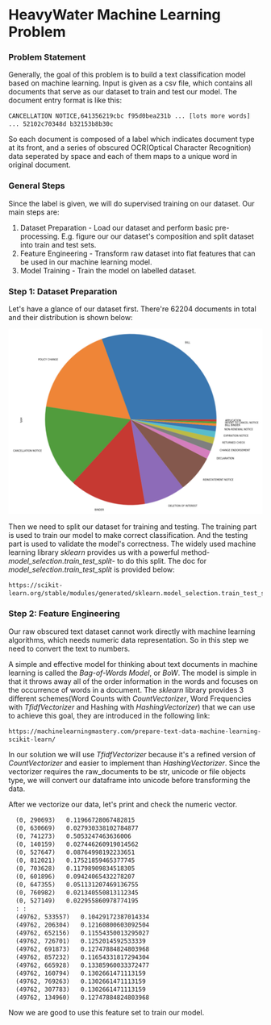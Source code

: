 # HeavyWater Machine Learning Problem



### Problem Statement

Generally, the goal of this problem is to build a text classification model based on machine learning. Input is given as a csv file, which contains all documents that serve as our dataset to train and test our model. The document entry format is like this:

```
CANCELLATION NOTICE,641356219cbc f95d0bea231b ... [lots more words] ... 52102c70348d b32153b8b30c
```

So each document is composed of a label which indicates document type at its front, and a series of obscured OCR(Optical Character Recognition) data seperated by space and each of them maps to a unique word in original document.



### General Steps

Since the label is given, we will do supervised training on our dataset. Our main steps are:
1. Dataset Preparation - Load our dataset and perform basic pre-processing. E.g. figure our our dataset's composition and split dataset into train and test sets.
2. Feature Engineering - Transform raw dataset into flat features that can be used in our machine learning model.
3. Model Training - Train the model on labelled dataset.



### Step 1: Dataset Preparation

Let's have a glance of our dataset first. There're 62204 documents in total and their distribution is shown below:

![](images/data_plot.jpeg)

Then we need to split our dataset for training and testing. The training part is used to train our model to make correct classification. And the testing part is used to validate the model's correctness. 
The widely used machine learning library *sklearn* provides us with a powerful method-*model_selection.train_test_split*- to do this split. 
The doc for *model_selection.train_test_split* is provided below:
```
https://scikit-learn.org/stable/modules/generated/sklearn.model_selection.train_test_split.html
```



### Step 2: Feature Engineering

Our raw obscured text dataset cannot work directly with machine learning algorithms, which needs numeric data representation. So in this step we need to convert the text to numbers. 

A simple and effective model for thinking about text documents in machine learning is called the *Bag-of-Words Model*, or *BoW*. The model is simple in that it throws away all of the order information in the words and focuses on the occurrence of words in a document. The *sklearn* library provides 3 different schemes(Word Counts with *CountVectorizer*, Word Frequencies with *TfidfVectorizer* and Hashing with *HashingVectorizer*) that we can use to achieve this goal, they are introduced in the following link:
```
https://machinelearningmastery.com/prepare-text-data-machine-learning-scikit-learn/
```
In our solution we will use *TfidfVectorizer* because it's a refined version of *CountVectorizer* and easier to implement than *HashingVectorizer*. Since the vectorizer requires the raw_documents to be str, unicode or file objects type, we will convert our dataframe into unicode before transforming the data. 

After we vectorize our data, let's print and check the numeric vector.
```
  (0, 290693)	0.11966728067482815
  (0, 630669)	0.027930338102784877
  (0, 741273)	0.5053247463636006
  (0, 140159)	0.027446260919014562
  (0, 527647)	0.08764998192233651
  (0, 812021)	0.17521859465377745
  (0, 703628)	0.11798909834518305
  (0, 601896)	0.09424065432278207
  (0, 647355)	0.051131207469136755
  (0, 760982)	0.021340550813112345
  (0, 527149)	0.022955860978774195
  :	:
  (49762, 533557)	0.10429172387014334
  (49762, 206304)	0.12160800603092504
  (49762, 652156)	0.11554350013295027
  (49762, 726701)	0.1252014592533339
  (49762, 691873)	0.12747884824803968
  (49762, 857232)	0.11654331817294304
  (49762, 665928)	0.13385960033372477
  (49762, 160794)	0.1302661471113159
  (49762, 769263)	0.1302661471113159
  (49762, 307783)	0.1302661471113159
  (49762, 134960)	0.12747884824803968
```
Now we are good to use this feature set to train our model.
